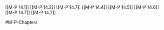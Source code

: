 [[M-P 14.1]]
[[M-P 14.2]]
[[M-P 14.7]]
[[M-P 14.4]]
[[M-P 14.5]]
[[M-P 14.6]]
[[M-P 14.7]]
[[M-P 14.7]]

#M-P-Chapters 
